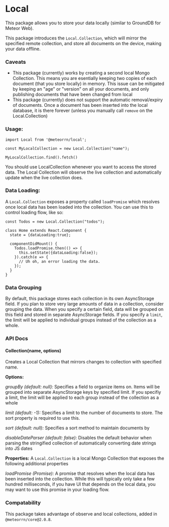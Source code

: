# Local

This package allows you to store your data locally (similar to GroundDB for Meteor Web). 

This package introduces the `Local.Collection`, which will mirror the specified remote collection, and store all documents on the device, making your data offline.

### Caveats
- This package (currently) works by creating a second local Mongo Collection. This means you are esentially keeping two copies of each document (that you store locally) in memory. This issue can be mitigated by keeping an "age" or "version" on all your documents, and only publishing documents that have been changed from local
- This package (currently) does not support the automatic removal/expiry of documents. Once a document has been inserted into the local database, it is there forever (unless you manually call `remove` on the Local.Collection)

### Usage:

````
import Local from '@meteorrn/local';

const MyLocalCollection = new Local.Collection("name");

MyLocalCollection.find().fetch()
````

You should use LocalCollection whenever you want to access the stored data. The Local Collection will observe the live collection and automatically update when the live collection does.

### Data Loading:
A `Local.Collection` exposes a property called `loadPromise` which resolves once local data has been loaded into the collection. You can use this to control loading flow, like so:

````
const Todos = new Local.Collection("todos");

class Home extends React.Component {
  state = {dataLoading:true};
  
  componentDidMount() {
    Todos.loadPromise.then(() => {
      this.setState({dataLoading:false});
    }).catch(e => {
      // Uh oh, an error loading the data.
    });
  }
}
````

### Data Grouping
By default, this package stores each collection in its own AsyncStorage field. If you plan to store very large amounts of data in a collection, consider grouping the data. When you specify a certain field, data will be grouped on this field and stored in separate AsyncStorage fields. If you specify a `limit`, the limit will be applied to individual groups instead of the collection as a whole.

### API Docs

#### Collection(name, options)
Creates a Local Collection that mirrors changes to collection with specified name. 

**Options:**

*groupBy (default: null):* Specifies a field to organize items on. Items will be grouped into separate AsyncStorage keys by specified limit. If you specifiy a limit, the limit will be applied to each group instead of the collection as a whole

*limit (default: -1):* Specifies a limit to the number of documents to store. The sort property is required to use this.

*sort (default: null):* Specifies a sort method to maintain documents by

*disableDateParser (default: false):* Disables the default behavior when parsing the stringified collection of automatically converting date strings into JS dates

**Properties:**
A `Local.Collection` is a local Mongo Collection that exposes the following additional properties

*loadPromise (Promise):* A promise that resolves when the local data has been inserted into the collection. While this will typically only take a few hundred milliseconds, if you have UI that depends on the local data, you may want to use this promise in your loading flow.

### Compatability
This package takes advantage of observe and local collections, added in `@meteorrn/core@2.0.8`.
